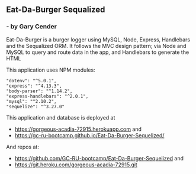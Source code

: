 ## Eat-Da-Burger Sequalized
  ###   - by Gary Cender

Eat-Da-Burger is a burger logger using MySQL, Node, Express, Handlebars and the Sequalized ORM. It follows the MVC design pattern; via Node and MySQL to query and route data in the app, and Handlebars to generate the HTML

This application uses NPM modules:

    "dotenv": "^5.0.1",
    "express": "^4.13.3",
    "body-parser": "^1.14.2",
    "express-handlebars": "^2.0.1",
    "mysql": "^2.10.2",
    "sequelize": "^3.27.0"

This application and database is deployed at 

* https://gorgeous-acadia-72915.herokuapp.com and
* https://gc-ru-bootcamp.github.io/Eat-Da-Burger-Sequelized/

And repos at:
* https://github.com/GC-RU-bootcamp/Eat-Da-Burger-Sequelized and
* https://git.heroku.com/gorgeous-acadia-72915.git